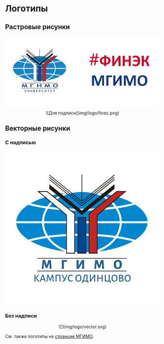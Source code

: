 # Логотипы

## Растровые рисунки

<!-- поменять на png -->

![](img/logo/front_dash.jpg)

<center>
![Для подписи](img/logo/finec.png)
</center>

## Векторные рисунки

### C надписью

![](img/logo/vector-caption.svg)

### Без надписи

<!-- Используется в mkdocs.yml -->

<center>
![](img/logo/vector.svg)
</center>


См. также логотипы на [странцие МГИМО](https://mgimo.ru/about/today/logo/).

